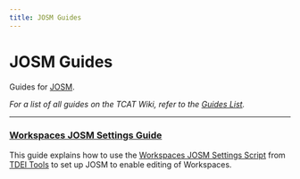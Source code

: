 ```yaml
---
title: JOSM Guides
---
```


# JOSM Guides

Guides for [JOSM](../index.md).

_For a list of all guides on the TCAT Wiki, refer to the [Guides List](../../../../../guides/index.md)._

---

### [Workspaces JOSM Settings Guide](workspaces-josm.md)

This guide explains how to use the [Workspaces JOSM Settings Script](https://github.com/TaskarCenterAtUW/tdei-tools/blob/main/utilities/workspaces-josm.ps1) from [TDEI Tools](https://github.com/TaskarCenterAtUW/tdei-tools/) to set up JOSM to enable editing of Workspaces.
